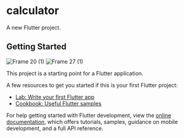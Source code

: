 # calculator

A new Flutter project.

## Getting Started

![Frame 20 (1)](https://user-images.githubusercontent.com/83639732/178964575-8ed65035-ee0f-47b8-a022-a57feb25e35c.png)
![Frame 27 (1)](https://user-images.githubusercontent.com/83639732/178964586-7b0ef00f-c13b-4cb5-ad21-ca290258412e.png)



This project is a starting point for a Flutter application.

A few resources to get you started if this is your first Flutter project:

- [Lab: Write your first Flutter app](https://docs.flutter.dev/get-started/codelab)
- [Cookbook: Useful Flutter samples](https://docs.flutter.dev/cookbook)

For help getting started with Flutter development, view the
[online documentation](https://docs.flutter.dev/), which offers tutorials,
samples, guidance on mobile development, and a full API reference.
